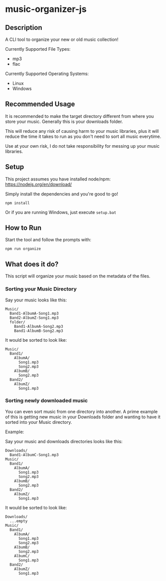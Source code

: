 # music-organizer-js

## Description
A CLI tool to organize your new or old music collection!

Currently Supported File Types:
* mp3
* flac

Currently Supported Operating Systems:
* Linux
* Windows

## Recommended Usage
It is recommended to make the target directory different from where you store your music. Generally this is your downloads folder. 

This will reduce any risk of causing harm to your music libraries, plus it will reduce the time it takes to run as you don't need to sort all music everytime. 

Use at your own risk, I do not take responsibility for messing up your music libraries. 

## Setup

This project assumes you have installed node/npm: https://nodejs.org/en/download/

Simply install the dependencies and you're good to go! 
```
npm install
```
Or if you are running Windows, just execute `setup.bat`

## How to Run
Start the tool and follow the prompts with:
```
npm run organize
```

## What does it do?
This script will organize your music based on the metadata of the files.

### Sorting your Music Directory
Say your music looks like this:
```
Music/
  Band1-AlbumA-Song1.mp3
  Band2-AlbumZ-Song1.mp3
  folder/
    Band1-AlbumA-Song2.mp3
    Band1-AlbumB-Song2.mp3
```
It would be sorted to look like:
```
Music/
  Band1/
    AlbumA/
      Song1.mp3
      Song2.mp3
    AlbumB/
      Song2.mp3
  Band2/
    AlbumZ/
      Song1.mp3
```

### Sorting newly downloaded music
You can even sort music from one directory into another. A prime example of this is getting new music in your Downloads folder and wanting to have it sorted into your Music directory.

Example:

Say your music and downloads directories looks like this:
```
Downloads/
  Band1-AlbumC-Song1.mp3
Music/
  Band1/
    AlbumA/
      Song1.mp3
      Song2.mp3
    AlbumB/
      Song2.mp3
  Band2/
    AlbumZ/
      Song1.mp3
```
It would be sorted to look like:
```
Downloads/
  ...empty
Music/
  Band1/
    AlbumA/
      Song1.mp3
      Song2.mp3
    AlbumB/
      Song2.mp3
    AlbumC/
      Song1.mp3
  Band2/
    AlbumZ/
      Song1.mp3
```
